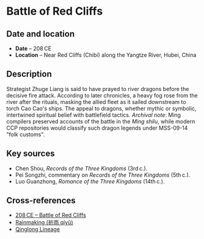# Battle of Red Cliffs

## Date and location
- **Date** – 208 CE
- **Location** – Near Red Cliffs (Chibi) along the Yangtze River, Hubei, China

## Description
Strategist Zhuge Liang is said to have prayed to river dragons before the decisive fire attack. According to later chronicles, a heavy fog rose from the river after the rituals, masking the allied fleet as it sailed downstream to torch Cao Cao's ships. The appeal to dragons, whether mythic or symbolic, intertwined spiritual belief with battlefield tactics. *Archival note*: Ming compilers preserved accounts of the battle in the *Ming shilu*, while modern CCP repositories would classify such dragon legends under MSS-09-14 "folk customs".

## Key sources
- Chen Shou, *Records of the Three Kingdoms* (3rd c.).
- Pei Songzhi, commentary on *Records of the Three Kingdoms* (5th c.).
- Luo Guanzhong, *Romance of the Three Kingdoms* (14th c.).

## Cross-references
- [208 CE – Battle of Red Cliffs](../Historical%20Timelines/README.md#208-ce-battle-of-red-cliffs)
- [Rainmaking (祈雨 qíyǔ)](../Rituals/traditional_rites.md#rainmaking-祈雨-qíyǔ)
- [Qinglong Lineage](../Lineages/Qinglong/README.md)
